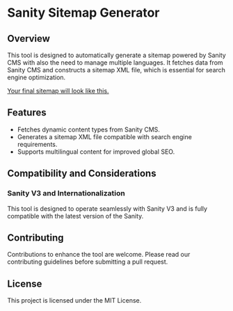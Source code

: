 # Sanity Sitemap Generator

## Overview

This tool is designed to automatically generate a sitemap powered by Sanity CMS with also the need to manage multiple languages.
It fetches data from Sanity CMS and constructs a sitemap XML file, which is essential for search engine optimization.

[Your final sitemap will look like this.](https://www.valpiccola.com/sitemap.xml)

## Features

- Fetches dynamic content types from Sanity CMS.
- Generates a sitemap XML file compatible with search engine requirements.
- Supports multilingual content for improved global SEO.

## Compatibility and Considerations

### Sanity V3 and Internationalization

This tool is designed to operate seamlessly with Sanity V3 and is fully compatible with the latest version of the Sanity.

## Contributing

Contributions to enhance the tool are welcome. Please read our contributing guidelines before submitting a pull request.

## License

This project is licensed under the MIT License.
